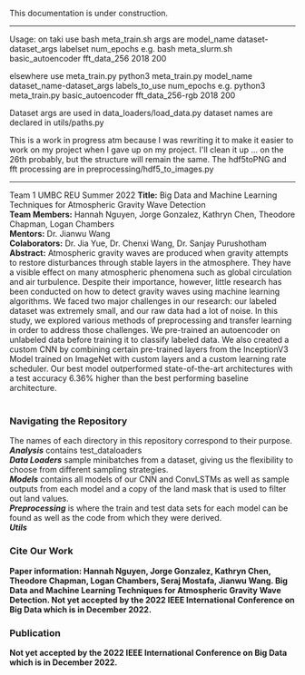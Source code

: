 This documentation is under construction.

*************************************************************************************************************************************************************************

Usage:
on taki use bash meta_train.sh
args are model_name dataset-dataset_args labelset num_epochs
e.g. bash meta_slurm.sh basic_autoencoder fft_data_256 2018 200

elsewhere use meta_train.py
python3 meta_train.py model_name dataset_name-dataset_args labels_to_use num_epochs
e.g. python3 meta_train.py basic_autoencoder fft_data_256-rgb 2018 200

Dataset args are used in data_loaders/load_data.py
dataset names are declared in utils/paths.py

This is a work in progress atm because I was rewriting it to make it easier to work on my project when I gave up on my project. I'll clean it up ... on the 26th probably, but the structure will remain the same.
The hdf5toPNG and fft processing are in preprocessing/hdf5_to_images.py


*************************************************************************************************************************************************************************


Team 1 UMBC REU Summer 2022
**Title:** Big Data and Machine Learning Techniques for Atmospheric Gravity Wave Detection <br>
**Team Members:** Hannah Nguyen, Jorge Gonzalez, Kathryn Chen, Theodore Chapman, Logan Chambers <br>
**Mentors:** Dr. Jianwu Wang <br>
**Colaborators:** Dr. Jia Yue, Dr. Chenxi Wang, Dr. Sanjay Purushotham <br>
**Abstract:** Atmospheric gravity waves are produced when gravity attempts to restore disturbances through stable layers in the atmosphere. They have a visible effect on many atmospheric phenomena such as global circulation and air turbulence. Despite their importance, however, little research has been conducted on how to detect gravity waves using machine learning algorithms. We faced two major challenges in our research: our labeled dataset was extremely small, and our raw data had a lot of noise. In this study, we explored various methods of preprocessing and transfer learning in order to address those challenges. We pre-trained an autoencoder on unlabeled data before training it to classify labeled data. We also created a custom CNN by combining certain pre-trained layers from the InceptionV3 Model trained on ImageNet with custom layers and a custom learning rate scheduler. Our best model outperformed state-of-the-art architectures with a test accuracy 6.36% higher than the best performing baseline architecture.<br>
<br>
### Navigating the Repository<br>
The names of each directory in this repository correspond to their purpose. <br>
<b>*Analysis*</b> contains test_dataloaders<br>
<b>*Data Loaders*</b> sample minibatches from a dataset, giving us the flexibility to choose from different sampling strategies. <br>
<b>*Models*</b> contains all models of our CNN and ConvLSTMs as well as sample outputs from each model and a copy of the land mask that is used to filter out land values.<br>
<b>*Preprocessing*</b> is where the train and test data sets for each model can be found as well as the code from which they were derived. <br>
<b>*Utils*
<br>
### Cite Our Work<br>
Paper information: Hannah Nguyen, Jorge Gonzalez, Kathryn Chen, Theodore Chapman, Logan Chambers, Seraj Mostafa, Jianwu Wang. Big Data and Machine Learning Techniques for Atmospheric Gravity Wave Detection. Not yet accepted by the 2022 IEEE International Conference on Big Data which is in December 2022.<br>
### Publication<br>
Not yet accepted by the 2022 IEEE International Conference on Big Data which is in December 2022.

